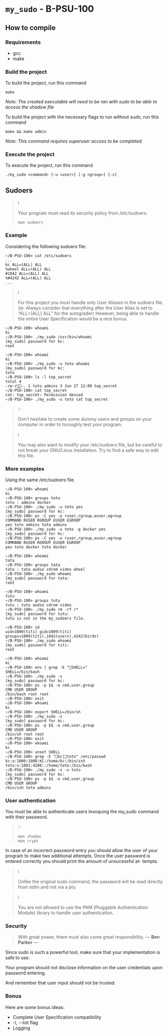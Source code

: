 # `my_sudo` - B-PSU-100

## How to compile

### Requirements
* gcc
* make

### Build the project

To build the project, run this command
```shell
make
```
*Note: The created executable will need to be ran with sudo to be able to access the shadow file*

To build the project with the necessary flags to run without sudo, run this command
```shell
make && make admin
```
*Note: This command requires superuser access to be completed*

### Execute the project

To execute the project, run this command
```shell
./my_sudo <command> [-u <user>] [-g <group>] [-s]
```

## Sudoers

> ℹ️
>
> Your program must read its security policy from /etc/sudoers.
> ```shell
> man sudoers
> ```

### Example

Considering the following sudoers file:

```shell
~/B-PSU-100> cat /etc/sudoers
...
kc ALL=(ALL) ALL
%wheel ALL=(ALL) ALL
#1042 ALL=(ALL) ALL
%#4242 ALL=(ALL) ALL
...
```

> ℹ️
>
> For this project you must handle only User Aliases in the sudoers file.
(ie: Always consider that everything after the User Alias is set to “ALL=(ALL) ALL” for the
autograder)
However, being able to handle the entire User Specification would be a nice bonus.

```shell
~/B-PSU-100> whoami
kc
~/B-PSU-100> ./my_sudo /usr/bin/whoami
[my_sudo] password for kc:
root
```

```shell
~/B-PSU-100> whoami
kc
~/B-PSU-100> ./my_sudo -u toto whoami
[my_sudo] password for kc:
toto
~/B-PSU-100> ls -l top_secret
total 4
-rw-r-. 1 toto admins 3 Jun 27 12:09 top_secret
~/B-PSU-100> cat top_secret
cat: top_secret: Permission denied
~/B-PSU-100> ./my_sudo -u toto cat top_secret
```
> 💡
>
> Don’t hesitate to create some dummy users and groups on your computer in order to
toroughly test your program.

> ℹ️
>
> You may also want to modify your /etc/sudoers file, but be careful to not break your
GNU/Linux installation. Try to find a safe way to edit this file.

### More examples
Using the same /etc/sudoers file.
```shell
~/B-PSU-100> whoami
kc
~/B-PSU-100> groups toto
toto : admins docker
~/B-PSU-100> ./my_sudo -u toto yes
[my_sudo] password for kc:
~/B-PSU-100> ps -C yes -o ruser,rgroup,euser,egroup
COMMAND RUSER RGROUP EUSER EGROUP
yes toto admins toto admins
~/B-PSU-100> ./my_sudo -u toto -g docker yes
[my_sudo] password for kc:
~/B-PSU-100> ps -C yes -o ruser,rgroup,euser,egroup
COMMAND RUSER RGROUP EUSER EGROUP
yes toto docker toto docker
```

```shell
~/B-PSU-100> whoami
tata
~/B-PSU-100> groups tata
tata : tata audio cdrom video wheel
~/B-PSU-100> ./my_sudo whoami
[my_sudo] password for tata:
root
```

```shell
~/B-PSU-100> whoami
tutu
~/B-PSU-100> groups tutu
tutu : tutu audio cdrom video
~/B-PSU-100> ./my_sudo rm -rf /*
[my_sudo] password for tutu:
tutu is not in the my_sudoers file.
```

```shell
~/B-PSU-100> id
uid=1009(titi) gid=1009(titi) groups=1009(titi),1042(users),4242(birds)
~/B-PSU-100> ./my_sudo whoami
[my_sudo] password for titi:
root
```

```shell
~/B-PSU-100> whoami
kc
~/B-PSU-100> env | grep -E "SHELL="
SHELL=/bin/bash
~/B-PSU-100> ./my_sudo -s
[my_sudo] password for kc:
~/B-PSU-100> ps -p $$ -o cmd,user,group
CMD USER GROUP
/bin/bash root root
~/B-PSU-100> exit
~/B-PSU-100> whoami
kc
~/B-PSU-100> export SHELL=/bin/sh
~/B-PSU-100> ./my_sudo -s
[my_sudo] password for kc:
~/B-PSU-100> ps -p $$ -o cmd,user,group
CMD USER GROUP
/bin/sh root root
~/B-PSU-100> exit
~/B-PSU-100> whoami
kc
~/B-PSU-100> unset SHELL
~/B-PSU-100> grep -E "kc|toto" /etc/passwd
kc:x:1000:1000:KC:/home/kc:/bin/zsh
toto:x:1001:4200::/home/toto:/bin/bash
~/B-PSU-100> ./my_sudo -s -u toto
[my_sudo] password for kc:
~/B-PSU-100> ps -p $$ -o cmd,user,group
CMD USER GROUP
/bin/zsh toto admins
```

### User authentication

You must be able to authenticate users invoquing the my_sudo command with their password.
> 💡
>
> ```shell
> man shadow
> man crypt
> ```

In case of an incorrect password entry you should allow the user of your program to make two
additional attempts.
Once the user password is entered correctly you should print the amount of unsucessful at-
tempts.

> ℹ️
>
> Unlike the original sudo command, the password will be read directly from stdin and not
via a pty.

> ℹ️
>
> You are not allowed to use the PAM (Pluggable Authentication Module) library to handle
user authentication.

### Security

> With great power, there must also come great responsibility.
> — **Ben Parker** —

Since sudo is such a powerful tool, make sure that your implementation is safe to use.

Your program should not disclose information on the user credentials upon password entering.

And remember that user input should not be trusted.

### Bonus

Here are some bonus ideas:
- Complete User Specification compatibility
- -l, --list flag
- Logging
